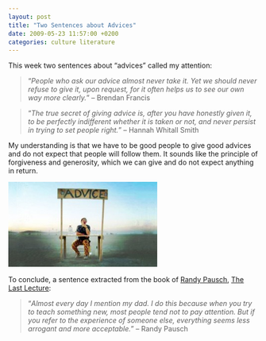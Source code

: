 ```yaml
---
layout: post
title: "Two Sentences about Advices"
date: 2009-05-23 11:57:00 +0200
categories: culture literature
---
```


This week two sentences about “advices” called my attention:

> “<span style="font-style:italic;">People who ask our advice almost never take it. Yet we should never refuse to give it, upon request, for it often helps us to see our own way more clearly.</span>” – Brendan Francis


> “<span style="font-style:italic;">The true secret of giving advice is, after you have honestly given it, to be perfectly indifferent whether it is taken or not, and never persist in trying to set people right.</span>” – Hannah Whitall Smith


My understanding is that we have to be good people to give good advices and do not expect that people will follow them. It sounds like the principle of forgiveness and generosity, which we can give and do not expect anything in return.

<a href="http://69.89.31.239/~hildeber/wp-content/uploads/2009/05/advice_mod.jpg">![advice_mod-300x171.jpg](/images/posts/advice_mod-300x171.jpg)</a>

To conclude, a sentence extracted from the book of <a href="http://download.srv.cs.cmu.edu/~pausch/">Randy Pausch</a>, <a href="http://www.thelastlecture.com/">The Last Lecture</a>:

> “<span style="font-style:italic;">Almost every day I mention my dad. I do this because when you try to teach something new, most people tend not to pay attention. But if you refer to the experience of someone else, everything seems less arrogant and more acceptable.</span>” – Randy Pausch
